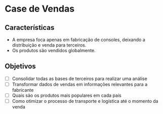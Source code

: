 # Case de Vendas

## Características

- A empresa foca apenas em fabricação de consoles, deixando a distribuição e venda para terceiros.
- Os produtos são vendidos globalmente.

## Objetivos
- [ ] Consolidar todas as bases de terceiros para realizar uma análise
- [ ] Transformar dados de vendas em informações relevantes para a fabricante
- [ ] Quais são os produtos mais populares em cada país
- [ ] Como otimizar o processo de transporte e logística até o momento da venda

